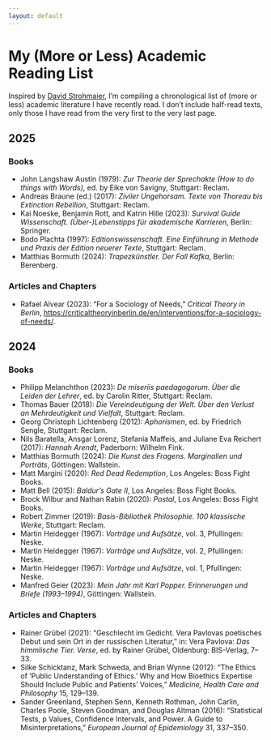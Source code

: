 ```yaml
---
layout: default
---
```


# My (More or Less) Academic Reading List

Inspired by [David Strohmaier](https://dstrohmaier.com/lists/), I’m compiling a chronological list of (more or less) academic literature I have recently read. I don’t include half-read texts, only those I have read from the very first to the very last page.

## 2025

### Books

+ John Langshaw Austin (1979): _Zur Theorie der Sprechakte (How to do things with Words)_, ed. by Eike von Savigny, Stuttgart: Reclam.
+ Andreas Braune (ed.) (2017): _Ziviler Ungehorsam. Texte von Thoreau bis Extinction Rebellion_, Stuttgart: Reclam.
+ Kai Noeske, Benjamin Rott, and Katrin Hille (2023): _Survival Guide Wissenschaft. (Über-)Lebenstipps für akademische Karrieren_, Berlin: Springer.
+ Bodo Plachta (1997): _Editionswissenschaft. Eine Einführung in Methode und Praxis der Edition neuerer Texte_, Stuttgart: Reclam.
+ Matthias Bormuth (2024): _Trapezkünstler. Der Fall Kafka_, Berlin: Berenberg.

### Articles and Chapters

+ Rafael Alvear (2023): “For a Sociology of Needs,” _Critical Theory in Berlin_, https://criticaltheoryinberlin.de/en/interventions/for-a-sociology-of-needs/.

## 2024

### Books

+ Philipp Melanchthon (2023): _De miseriis paedagogorum. Über die Leiden der Lehrer_, ed. by Carolin Ritter, Stuttgart: Reclam.
+ Thomas Bauer (2018): _Die Vereindeutigung der Welt. Über den Verlust an Mehrdeutigkeit und Vielfalt_, Stuttgart: Reclam.
+ Georg Christoph Lichtenberg (2012): _Aphorismen_, ed. by Friedrich Sengle, Stuttgart: Reclam.
+ Nils Baratella, Ansgar Lorenz, Stefania Maffeis, and Juliane Eva Reichert (2017): _Hannah Arendt_, Paderborn: Wilhelm Fink.
+ Matthias Bormuth (2024): _Die Kunst des Fragens. Marginalien und Porträts_, Göttingen: Wallstein.
+ Matt Margini (2020): _Red Dead Redemption_, Los Angeles: Boss Fight Books.
+ Matt Bell (2015): _Baldur’s Gate II_, Los Angeles: Boss Fight Books.
+ Brock Wilbur and Nathan Rabin (2020): _Postal_, Los Angeles: Boss Fight Books.
+ Robert Zimmer (2019): _Basis-Bibliothek Philosophie. 100 klassische Werke_, Stuttgart: Reclam.
+ Martin Heidegger (1967): _Vorträge und Aufsätze_, vol. 3, Pfullingen: Neske.
+ Martin Heidegger (1967): _Vorträge und Aufsätze_, vol. 2, Pfullingen: Neske.
+ Martin Heidegger (1967): _Vorträge und Aufsätze_, vol. 1, Pfullingen: Neske.
+ Manfred Geier (2023): _Mein Jahr mit Karl Popper. Erinnerungen und Briefe (1993–1994)_, Göttingen: Wallstein.

### Articles and Chapters

+ Rainer Grübel (2021): “Geschlecht im Gedicht. Vera Pavlovas poetisches Debut und sein Ort in der russischen Literatur,” in: Vera Pavlova: _Das himmlische Tier. Verse_, ed. by Rainer Grübel, Oldenburg: BIS-Verlag, 7–33.
+ Silke Schicktanz, Mark Schweda, and Brian Wynne (2012): “The Ethics of ‘Public Understanding of Ethics.’ Why and How Bioethics Expertise Should Include Public and Patients’ Voices,” _Medicine, Health Care and Philosophy_ 15, 129–139.
+ Sander Greenland, Stephen Senn, Kenneth Rothman, John Carlin, Charles Poole, Steven Goodman, and Douglas Altman (2016): “Statistical Tests, p Values, Confidence Intervals, and Power. A Guide to Misinterpretations,” _European Journal of Epidemiology_ 31, 337–350.
